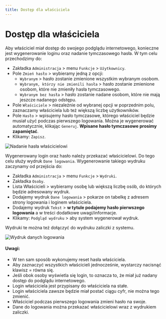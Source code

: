 ```yaml
---
title: Dostęp dla właściciela
---
```


# Dostęp dla właściciela

Aby właściciel miał dostęp do swojego podglądu internetowego, konieczne jest wygenerowanie loginu oraz nadanie tymczasowego hasła. W tym celu przechodzimy do: 

- Zakładka `Administracja` > menu `Funkcje` > `Użytkownicy`.
- Pole `Zmień hasło` > wybieramy jedną z opcji:
  - `Wybranym` > hasło zostanie zmienione wszystkim wybranym osobom.
  - `Wybranym, którzy nie zmienili hasła` > hasło zostanie zmienione osobom, które nie zmieniły hasła tymczasowego.
  - `Wybranym bez hasła` > hasło zostanie nadane osobom, które nie mają jeszcze nadanego odstępu.
- Pole `Właściciele` > niezależnie od wybranej opcji w poprzednim polu, zaznaczamy właściciela lub też większą liczbę użytkowników.
- Pole `Hasło` > wpisujemy hasło tymczasowe, którego właściciel będzie musiał użyć podczas pierwszego logowania. Można je wygenerować automatycznie, klikając `Generuj`. **Wpisane hasło tymczasowe prosimy zapamiętać**.
- Klikamy: `Zapisz`.

![Nadanie hasła właścicielowi](nadanie-hasla-wlasc.gif)

Wygenerowany login oraz hasło należy przekazać właścicielowi. Do tego celu służy wydruk `Dane logowania`. Wygenerowanie takiego wydruku zaczynamy od przejścia do: 

- Zakładka `Administracja` > menu `Funkcje` > `Wydruki`.
- Zakładka `Osoby`.
- Lista Właścicieli > wybieramy osobę lub większą liczbę osób, do których będzie adresowany wydruk.
- Dodajemy wydruk `Dane logowania` > pokarze on tabelkę z adresem strony logowania i loginem właściciela.
- Dodajemy wydruk `Tekst` > **w tytule podajemy hasło pierwszego logowania** a w treści dodatkowe uwagi/informacje.
- Klikamy: `Podgląd wydruku` > aby system wygenerował wydruk.

Wydruki te można też dołączyć do wydruku zaliczki z systemu.

![Wydruk danych logowania](wydruk-danych-logowania.gif)

#### Uwagi:

- W ten sam sposób wykonujemy reset hasła właściciela. 
- Aby zaznaczyć wszystkich właścicieli jednocześnie, wystarczy nacisnąć klawisz = równa się.
- Jeśli obok osoby wyświetla się login, to oznacza to, że miał już nadany dostęp do podglądu internetowego.
- Login właściciela jest przypisany do właściciela na stałe.
- Login właściciela zawsze będzie miał postać ciągu cyfr, nie można tego zmienić.
- Właściciel podczas pierwszego logowania zmieni hasło na swoje.
- Dane do logowania można przekazać właścicielowi wraz z wydrukiem zaliczki.